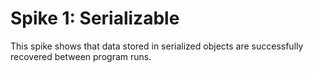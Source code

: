 # Spike 1: Serializable
This spike shows that data stored in serialized objects are successfully recovered between program runs.
